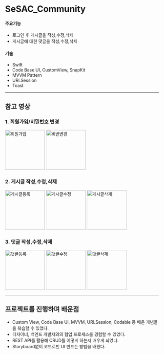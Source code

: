 # SeSAC_Community  

#### 주요기능
- 로그인 후 게시글을 작성,수정,삭제 
- 게시글에 대한 댓글을 작성,수정,삭제

#### 기술
- Swift
- Code Base UI, CustomView, SnapKit
- MVVM Pattern
- URLSession
- Toast

--------
## 참고 영상
### 1. 회원가입/비밀번호 변경
<img src="https://user-images.githubusercontent.com/61865579/160794464-6a1fe688-2016-4069-b90f-dee160bd3f4d.gif" alt="회원가입" width="130"/> <img src="https://user-images.githubusercontent.com/61865579/160795336-4738178f-d641-497e-9939-432f5b551e16.gif" alt="비번변경" width="130"/>

### 2. 게시글 작성,수정,삭제
<img src="https://user-images.githubusercontent.com/61865579/160795363-c8a10cce-ae5f-4104-9148-934702ebd6ed.gif" alt="게시글등록" width="130"/> <img src="https://user-images.githubusercontent.com/61865579/160795370-87394881-cd9f-421a-ac46-948244c36c62.gif" alt="게시글수정" width="130"/> <img src="https://user-images.githubusercontent.com/61865579/160795353-d1441b5d-15b2-4ad0-9deb-217916862d91.gif" alt="게시글삭제" width="130"/>

### 3. 댓글 작성,수정,삭제
<img src="https://user-images.githubusercontent.com/61865579/160795366-db9346bd-ac53-4ee1-8dd8-28a49e6b4ace.gif" alt="댓글등록" width="130"/> <img src="https://user-images.githubusercontent.com/61865579/160795373-23cd4254-69f0-4c79-9be1-d4a7157c7ab0.gif" alt="댓글수정" width="130"/> <img src="https://user-images.githubusercontent.com/61865579/160795361-791556c2-b9ed-46f3-9933-cfdcaa8b438a.gif" alt="댓글삭제" width="130"/>


-----
## 프로젝트를 진행하며 배운점
- Custom View, Code Base UI, MVVM, URLSession, Codable 등 배운 개념들을 복습할 수 있었다.
- 디자이너, 백엔드 개발자와의 협업 프로세스를 경험할 수 있었다.
- REST API를 활용해 CRUD를 어떻게 하는지 배우게 되었다.
- Storyboard없이 코드로만 UI 만드는 방법을 배웠다.



